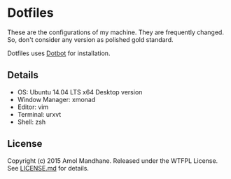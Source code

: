 Dotfiles
========
These are the configurations of my machine. They are frequently changed. So, don't consider any version as polished gold standard.

Dotfiles uses [Dotbot][dotbot] for installation.

Details
-------
* OS: Ubuntu 14.04 LTS x64 Desktop version
* Window Manager: xmonad
* Editor: vim
* Terminal: urxvt
* Shell: zsh

License
-------
Copyright (c) 2015 Amol Mandhane. Released under the WTFPL License. See
[LICENSE.md][license] for details.

[dotbot]: https://github.com/anishathalye/dotbot
[license]: LICENSE.md
